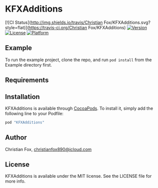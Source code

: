 # KFXAdditions

[![CI Status](http://img.shields.io/travis/Christian Fox/KFXAdditions.svg?style=flat)](https://travis-ci.org/Christian Fox/KFXAdditions)
[![Version](https://img.shields.io/cocoapods/v/KFXAdditions.svg?style=flat)](http://cocoapods.org/pods/KFXAdditions)
[![License](https://img.shields.io/cocoapods/l/KFXAdditions.svg?style=flat)](http://cocoapods.org/pods/KFXAdditions)
[![Platform](https://img.shields.io/cocoapods/p/KFXAdditions.svg?style=flat)](http://cocoapods.org/pods/KFXAdditions)

## Example

To run the example project, clone the repo, and run `pod install` from the Example directory first.

## Requirements

## Installation

KFXAdditions is available through [CocoaPods](http://cocoapods.org). To install
it, simply add the following line to your Podfile:

```ruby
pod "KFXAdditions"
```

## Author

Christian Fox, christianfox890@icloud.com

## License

KFXAdditions is available under the MIT license. See the LICENSE file for more info.
